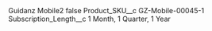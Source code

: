 <?xml version="1.0" encoding="UTF-8"?>
<CustomMetadata xmlns="http://soap.sforce.com/2006/04/metadata" xmlns:xsi="http://www.w3.org/2001/XMLSchema-instance" xmlns:xsd="http://www.w3.org/2001/XMLSchema">
    <label>Guidanz Mobile2</label>
    <protected>false</protected>
    <values>
        <field>Product_SKU__c</field>
        <value xsi:type="xsd:string">GZ-Mobile-00045-1</value>
    </values>
    <values>
        <field>Subscription_Length__c</field>
        <value xsi:type="xsd:string">1 Month, 1 Quarter, 1 Year</value>
    </values>
</CustomMetadata>
